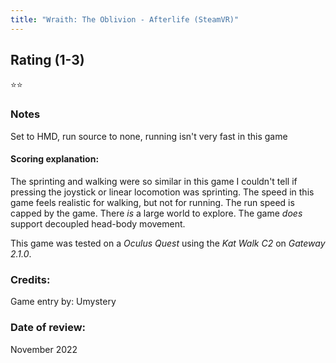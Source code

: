 ```yaml
---
title: "Wraith: The Oblivion - Afterlife (SteamVR)"
---
```


## Rating (1-3)
⭐⭐

### Notes
Set to HMD, run source to none, running isn't very fast in this game

#### Scoring explanation:
The sprinting and walking were so similar in this game I couldn't tell if pressing the joystick or linear locomotion was sprinting.
The speed in this game feels realistic for walking, but not for running. The run speed is capped by the game.
There *is* a large world to explore.
The game *does* support decoupled head-body movement.

This game was tested on a *Oculus Quest* using the *Kat Walk C2* on *Gateway 2.1.0*.
### Credits:
Game entry by: Umystery

### Date of review:
November 2022

